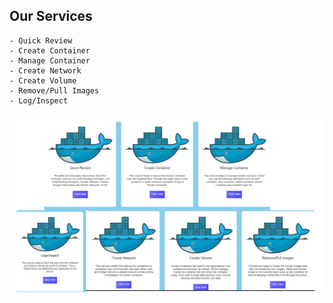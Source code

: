 ## Our Services

```
- Quick Review
- Create Container
- Manage Container
- Create Network
- Create Volume
- Remove/Pull Images
- Log/Inspect 
```

![image](./services.png?raw=true)

